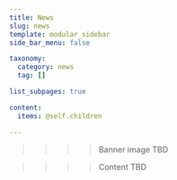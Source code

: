 ```yaml
---
title: News
slug: news
template: modular_sidebar
side_bar_menu: false

taxonomy:
  category: news
  tag: []

list_subpages: true

content:
  items: @self.children

---
```


>>>> Banner image TBD

>>>> Content TBD